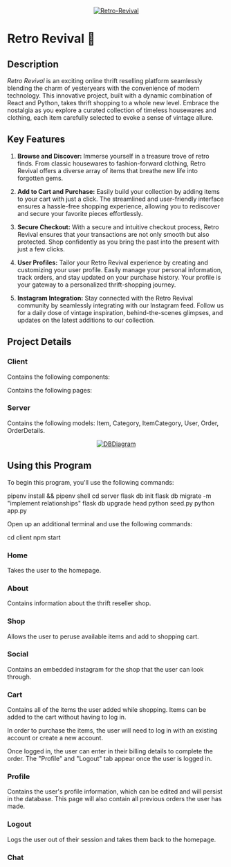 <p align="center">
  <a href="https://imgbb.com/">
    <img src="https://i.ibb.co/NNf3Fvf/Retro-Revival.png" alt="Retro-Revival" border="0">
  </a>
</p>

# Retro Revival 🌈

## Description

_Retro Revival_ is an exciting online thrift reselling platform seamlessly blending the charm of yesteryears with the convenience of modern technology. This innovative project, built with a dynamic combination of React and Python, takes thrift shopping to a whole new level. Embrace the nostalgia as you explore a curated collection of timeless housewares and clothing, each item carefully selected to evoke a sense of vintage allure.

## Key Features

1. **Browse and Discover:**
   Immerse yourself in a treasure trove of retro finds. From classic housewares to fashion-forward clothing, Retro Revival offers a diverse array of items that breathe new life into forgotten gems.

2. **Add to Cart and Purchase:**
   Easily build your collection by adding items to your cart with just a click. The streamlined and user-friendly interface ensures a hassle-free shopping experience, allowing you to rediscover and secure your favorite pieces effortlessly.

3. **Secure Checkout:**
   With a secure and intuitive checkout process, Retro Revival ensures that your transactions are not only smooth but also protected. Shop confidently as you bring the past into the present with just a few clicks.

4. **User Profiles:**
   Tailor your Retro Revival experience by creating and customizing your user profile. Easily manage your personal information, track orders, and stay updated on your purchase history. Your profile is your gateway to a personalized thrift-shopping journey.

5. **Instagram Integration:**
   Stay connected with the Retro Revival community by seamlessly integrating with our Instagram feed. Follow us for a daily dose of vintage inspiration, behind-the-scenes glimpses, and updates on the latest additions to our collection.

## Project Details

<h3><b>Client</b></h3>

Contains the following components:

Contains the following pages:

<h3><p>Server</p></h3>

Contains the following models: Item, Category, ItemCategory, User, Order, OrderDetails.

<p align="center">
  <a href="https://ibb.co/Gp7bf9q">
    <img src="https://i.ibb.co/kBKWVJt/DBDiagram.png" alt="DBDiagram" border="0">
  </a>
</p>

## Using this Program

To begin this program, you'll use the following commands:

pipenv install && pipenv shell
cd server
flask db init
flask db migrate -m "implement relationships"
flask db upgrade head
python seed.py
python app.py

Open up an additional terminal and use the following commands:

cd client
npm start

<h3><p>Home</p></h3>

Takes the user to the homepage.

<h3><p>About</p></h3>

Contains information about the thrift reseller shop.

<h3><p>Shop</p></h3>

Allows the user to peruse available items and add to shopping cart.

<h3><p>Social</p></h3>

Contains an embedded instagram for the shop that the user can look through.

<h3><p>Cart</p></h3>

Contains all of the items the user added while shopping. Items can be added to the cart without having to log in.

In order to purchase the items, the user will need to log in with an existing account or create a new account.

Once logged in, the user can enter in their billing details to complete the order. The "Profile" and "Logout" tab appear once the user is logged in.

<h3><p>Profile</p></h3>

Contains the user's profile information, which can be edited and will persist in the database. This page will also contain all previous orders the user has made.

<h3><p>Logout</p></h3>

Logs the user out of their session and takes them back to the homepage.

<h3><p>Chat</p></h3>
